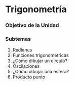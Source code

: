 # Trigonometría

### Objetivo de la Unidad

### Subtemas

1. Radianes
2. Funciones trigonometricas
3. ¿Cómo dibujar un circulo?
4. Oscilaciones
5. ¿Cómo dibujar una esfera?
6. Producto punto
